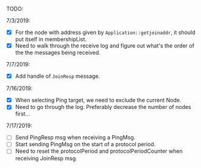 TODO:

7/3/2019:
- [x] For the node with address given by `Application::getjoinaddr`, it should put itself in membershipList.
- [x] Need to walk through the receive log and figure out what's the order of the the messages being received.

7/7/2019:
- [x] Add handle of `JoinResp` message.

7/16/2019:
- [x] When selecting Ping target, we need to exclude the current Node.
- [x] Need to go through the log. Preferably decrease the number of nodes first...

7/17/2019:
- [ ] Send PingResp msg when receiving a PingMsg.
- [ ] Start sending PingMsg on the start of a protocol period.
- [ ] Need to reset the protocolPeriod and protocolPeriodCounter when receiving JoinResp msg.

